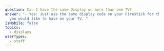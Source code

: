 ```yaml
---
question: Can I have the same Display on more than one TV?
answer: "- Yes! Just use the same display code on your Firestick for the display
  you would like to have on your TV. "
isMobile: false
topics:
  - displays
userTypes:
  - staff
---
```

